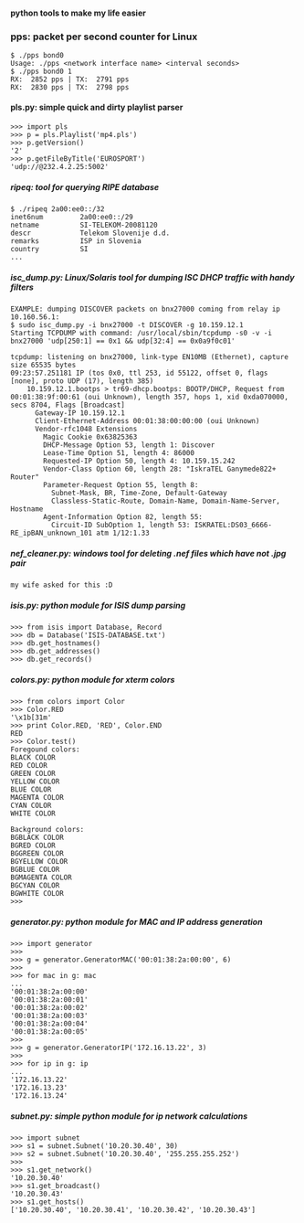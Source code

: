 #### python tools to make my life easier

### pps: packet per second counter for Linux
    $ ./pps bond0
    Usage: ./pps <network interface name> <interval seconds>
    $ ./pps bond0 1
    RX:  2852 pps | TX:  2791 pps
    RX:  2830 pps | TX:  2798 pps

#### pls.py: simple quick and dirty playlist parser
    >>> import pls
    >>> p = pls.Playlist('mp4.pls')
    >>> p.getVersion()
    '2'
    >>> p.getFileByTitle('EUROSPORT')
    'udp://@232.4.2.25:5002'

##### ripeq: tool for querying RIPE database
    $ ./ripeq 2a00:ee0::/32
    inet6num         2a00:ee0::/29
    netname          SI-TELEKOM-20081120
    descr            Telekom Slovenije d.d.
    remarks          ISP in Slovenia
    country          SI
    ...

##### isc_dump.py: Linux/Solaris tool for dumping ISC DHCP traffic with handy filters
	EXAMPLE: dumping DISCOVER packets on bnx27000 coming from relay ip 10.160.56.1:
	$ sudo isc_dump.py -i bnx27000 -t DISCOVER -g 10.159.12.1
	Starting TCPDUMP with command: /usr/local/sbin/tcpdump -s0 -v -i bnx27000 'udp[250:1] == 0x1 && udp[32:4] == 0x0a9f0c01'

	tcpdump: listening on bnx27000, link-type EN10MB (Ethernet), capture size 65535 bytes
	09:23:57.251181 IP (tos 0x0, ttl 253, id 55122, offset 0, flags [none], proto UDP (17), length 385)
		10.159.12.1.bootps > tr69-dhcp.bootps: BOOTP/DHCP, Request from 00:01:38:9f:00:61 (oui Unknown), length 357, hops 1, xid 0xda070000, secs 8704, Flags [Broadcast]
          Gateway-IP 10.159.12.1
          Client-Ethernet-Address 00:01:38:00:00:00 (oui Unknown)
          Vendor-rfc1048 Extensions
            Magic Cookie 0x63825363
            DHCP-Message Option 53, length 1: Discover
            Lease-Time Option 51, length 4: 86000
            Requested-IP Option 50, length 4: 10.159.15.242
            Vendor-Class Option 60, length 28: "IskraTEL Ganymede822+ Router"
            Parameter-Request Option 55, length 8:
              Subnet-Mask, BR, Time-Zone, Default-Gateway
              Classless-Static-Route, Domain-Name, Domain-Name-Server, Hostname
            Agent-Information Option 82, length 55:
              Circuit-ID SubOption 1, length 53: ISKRATEL:DS03_6666-RE_ipBAN_unknown_101 atm 1/12:1.33

##### nef_cleaner.py: windows tool for deleting .nef files which have not .jpg pair
    my wife asked for this :D
##### isis.py: python module for ISIS dump parsing
    >>> from isis import Database, Record
    >>> db = Database('ISIS-DATABASE.txt')
    >>> db.get_hostnames()
    >>> db.get_addresses()
    >>> db.get_records()

##### colors.py: python module for xterm colors

    >>> from colors import Color
    >>> Color.RED
    '\x1b[31m'
    >>> print Color.RED, 'RED', Color.END
    RED
    >>> Color.test()
    Foregound colors:
    BLACK COLOR
    RED COLOR
    GREEN COLOR
    YELLOW COLOR
    BLUE COLOR
    MAGENTA COLOR
    CYAN COLOR
    WHITE COLOR

    Background colors:
    BGBLACK COLOR
    BGRED COLOR
    BGGREEN COLOR
    BGYELLOW COLOR
    BGBLUE COLOR
    BGMAGENTA COLOR
    BGCYAN COLOR
    BGWHITE COLOR
    >>>

##### generator.py: python module for MAC and IP address generation

    >>> import generator
    >>> 
    >>> g = generator.GeneratorMAC('00:01:38:2a:00:00', 6)
    >>> 
    >>> for mac in g: mac
    ... 
    '00:01:38:2a:00:00'
    '00:01:38:2a:00:01'
    '00:01:38:2a:00:02'
    '00:01:38:2a:00:03'
    '00:01:38:2a:00:04'
    '00:01:38:2a:00:05'
    >>>
    >>> g = generator.GeneratorIP('172.16.13.22', 3)
    >>> 
    >>> for ip in g: ip
    ... 
    '172.16.13.22'
    '172.16.13.23'
    '172.16.13.24'


##### subnet.py: simple python module for ip network calculations


    >>> import subnet
    >>> s1 = subnet.Subnet('10.20.30.40', 30)
    >>> s2 = subnet.Subnet('10.20.30.40', '255.255.255.252')
    >>>
    >>> s1.get_network()
    '10.20.30.40'
    >>> s1.get_broadcast()
    '10.20.30.43'
    >>> s1.get_hosts()
    ['10.20.30.40', '10.20.30.41', '10.20.30.42', '10.20.30.43']
